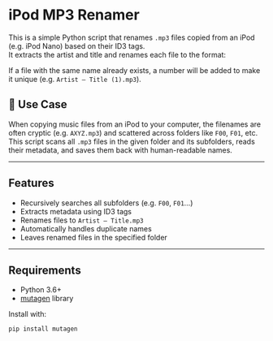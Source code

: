 # iPod MP3 Renamer

This is a simple Python script that renames `.mp3` files copied from an iPod (e.g. iPod Nano) based on their ID3 tags.  
It extracts the artist and title and renames each file to the format:


If a file with the same name already exists, a number will be added to make it unique (e.g. `Artist – Title (1).mp3`).

## 📂 Use Case

When copying music files from an iPod to your computer, the filenames are often cryptic (e.g. `AXYZ.mp3`) and scattered across folders like `F00`, `F01`, etc.  
This script scans all `.mp3` files in the given folder and its subfolders, reads their metadata, and saves them back with human-readable names.

---

## Features

- Recursively searches all subfolders (e.g. `F00`, `F01`…)
- Extracts metadata using ID3 tags
- Renames files to `Artist – Title.mp3`
- Automatically handles duplicate names
- Leaves renamed files in the specified folder

---

## Requirements

- Python 3.6+
- [mutagen](https://mutagen.readthedocs.io/en/latest/) library

Install with:

```bash
pip install mutagen
